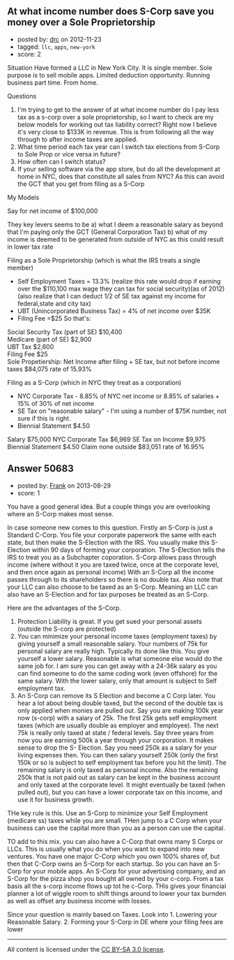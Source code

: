 ## At what income number does S-Corp save you money over a Sole Proprietorship

- posted by: [drc](https://stackexchange.com/users/-1/19461-drc) on 2012-11-23
- tagged: `llc`, `apps`, `new-york`
- score: 2

Situation
Have formed a LLC in New York City. It is single member. Sole purpose is to sell mobile apps. Limited deduction opportunity. Running business part time. From home.

Questions


  1. I'm trying to get to the answer of at what income number do I pay less tax as a s-corp over a sole proprietorship, so I want to check are my below models for working out tax liability correct? Right now I believe it's very close to $133K in revenue. This is from following all the way through to after income taxes are applied. 
  2. What time period each tax year can I switch tax elections from S-Corp to Sole Prop or vice versa in future?
  3. How often can I switch status?
  4. If your selling software via the app store, but do all the development at home in NYC, does that constitute all sales from NYC? As this can avoid the GCT that you get from filing as a S-Corp

My Models

Say for net income  of $100,000

They key levers seems to be a) what I deem a reasonable salary as beyond that I'm paying only the GCT (General Corporation Tax) b) what of my income is deemed to be generated from outside of NYC as this could result in lower tax rate

Filing as a Sole Proprietorship (which is what the IRS treats a single member)


   * Self Employment Taxes = 13.3% (realize this rate would drop if earning over the $110,100 max wage they can tax for social security)(as of 2012) (also realize that I can deduct 1/2 of SE tax against my income for federal,state and city tax)
   * UBT (Unincorporated Business Tax) = 4% of net income over $35K 
   * Filing Fee =$25
So that's:

Social Security Tax (part of SE)     $10,400    
Medicare (part of SE)    $2,900    
UBT Tax      $2,600    
Filing Fee     $25    
Sole Propetiership: Net Income after filing + SE tax, but not before income taxes     $84,075     rate of 15.93%

Filing as a S-Corp (which in NYC they treat as a corporation) 


   * NYC Corporate Tax - 8.85% of NYC net income or 8.85% of salaries + 15% of 30% of net income
   * SE Tax on "reasonable salary" - I'm using a number of $75K number, not sure if this is right. 
   * Biennial Statement      $4.50


Salary     $75,000
NYC Corporate Tax   $6,969
SE Tax on Income     $9,975
Biennial Statement      $4.50
Claim none outside     $83,051  rate of 16.95%



## Answer 50683

- posted by: [Frank](https://stackexchange.com/users/-1/4858-frank) on 2013-08-29
- score: 1

You have a good general idea. But a couple things you are overlooking where an S-Corp makes most sense.  

In case someone new comes to this question. Firstly an S-Corp is just a Standard C-Corp.  You file your corporate paperwork the same with each state, but then make the S-Election with the IRS.  You usually make this S-Election within 90 days of forming your corporation.  The S-Election tells the IRS to treat you as a Subchapter coporation.  S-Corp allows pass through income (where without it you are taxed twice, once at the corporate level, and then once again as personal income)  With an S-Corp all the income passes through to its shareholders so there is no double tax. Also note that your LLC can also choose to be taxed as an S-Corp.  Meaning an LLC can also have an S-Election and for tax purposes be treated as an S-Corp. 

Here are the advantages of the S-Corp.  

 1. Protection Liability is great.  If you get sued your personal assets (outside the S-corp are protected)
 2. You can minimize your personal income taxes (employment taxes) by giving yourself a small reasonable salary.  Your numbers of 75k for personal salary are really high.  Typically its done like this.  You give yourself a lower salary.  Reasonable is what someone else would do the same job for.  I am sure you can get away with a 24-36k salary as you can find someone to do the same coding work (even offshore) for the same salary. With the lower salary, only that amount is subject to Self employment tax. 
 3. An S-Corp can remove its S Election and become a C Corp later.  You hear a lot about being double taxed, but the second of the double tax is only applied when monies are pulled out.  Say you are making 100k year now (s-corp) with a salary of 25k.  The first 25k gets self employment taxes (which are usually double as employer and employee).  The next 75k is really only taxed at state / federal levels.   Say three years from now you are earning 500k a year through your corporation.  It makes sense to drop the S- Election.  Say you need 250k as a salary for your living expenses then.  You can then salary yourself 250k (only the first 150k or so is subject to self employment tax before you hit the limit). The remaining salary is only taxed as personal income.  Also the remaining 250k that is not paid out as salary can be kept in the business account and only taxed at the corporate level.  It might eventually be taxed (when pulled out), but you can have a lower corporate tax on this income, and use it for business growth. 


THe key rule is this.  Use an S-Corp to minimize your Self Employment (medicare ss) taxes while you are small.  THen jump to a C Corp when your business can use the capital more than you as a person can use the capital. 


TO add to this mix. you can also have a C-Corp that owns many S Corps or LLCs.  This is usually what you do when you want to expand into new ventures.  You have one major C-Corp which you own 100% shares of, but then that C-Corp owns an S-Corp for each startup.  So you can have an S-Corp for your mobile apps.  An S-Corp for your advertising company, and an S-Corp for the pizza shop you bought all owned by your c-corp.  From a tax basis all the s-corp income flows up tot he c-Corp.  THis gives your financial planner a lot of wiggle room to shift things around to lower your tax burnden as well as offset any business income with losses. 

Since your question is mainly based on Taxes.  Look into 1. Lowering your Reasonable Salary.  2. Forming your S-Corp in DE where your filing fees are lower  



---

All content is licensed under the [CC BY-SA 3.0 license](https://creativecommons.org/licenses/by-sa/3.0/).
